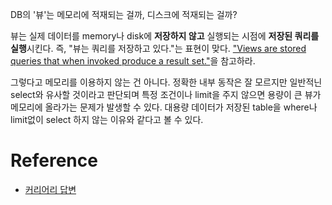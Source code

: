 DB의 '뷰'는 메모리에 적재되는 걸까, 디스크에 적재되는 걸까?

뷰는 실제 데이터를 memory나 disk에 **저장하지 않고** 실행되는 시점에 **저장된 쿼리를 실행**시킨다. 즉, "뷰는 쿼리를 저장하고 있다."는 표현이 맞다. ["Views are stored queries that when invoked produce a result set."](https://dev.mysql.com/doc/refman/8.0/en/views.html)을 참고하라.

그렇다고 메모리를 이용하지 않는 건 아니다. 정확한 내부 동작은 잘 모르지만 일반적닌 select와 유사할 것이라고 판단되며 특정 조건이나 limit을 주지 않으면 용량이 큰 뷰가 메모리에 올라가는 문제가 발생할 수 있다. 대용량 데이터가 저장된 table을 where나 limit없이 select 하지 않는 이유와 같다고 볼 수 있다.

# Reference
- [커리어리 답변](https://careerly.co.kr/qnas/2941)